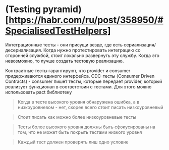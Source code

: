 # (Testing pyramid)[https://habr.com/ru/post/358950/#SpecialisedTestHelpers]

Интеграционные тесты - они присущи везде, где есть сериализация/десериализация.
Когда нужно протестировать интеграцию со сторонней службой, стоит локально развернуть эту службу. 
Когда это невозможно, то лучше создать тестовую реализацию.

Контрактные тесты гарантируют, что provider и consumer придерживаются единого интерфейса.
CDC-тесты (Consumer Driven Contracts) - consumer пишет тесты, которые передает provider, который реализует функционал в соответствии с тестами.
Для этого можно использовать pact библиотеку

> Когда в тесте высокого уровня обнаружена ошибка, а в низкоуровневом - нет, скорее всего стоит писать низкоуровневый

> Стоит писать как можно более низкоуровневые тесты

> Тесты более высокого уровня должны быть сфокусированы на том, что не может быть покрыть тестами низкого уровня

> Каждый тест должен проверять лиш одно условие
